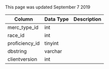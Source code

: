 This page was updated September 7 2019

| Column         | Data Type | Description |
| -------------- | --------- | ----------- |
| merc_type_id   | int       |             |
| race_id        | int       |             |
| proficiency_id | tinyint   |             |
| dbstring       | varchar   |             |
| clientversion  | int       |             |